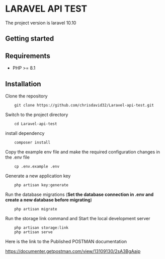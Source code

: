 # LARAVEL API TEST
The project version is laravel 10.10
## Getting started
## Requirements

- PHP >= 8.1

## Installation
Clone the repository
```
    git clone https://github.com/chrisdavid32/Laravel-api-test.git 
```

Switch to the project directory
```
    cd Laravel-api-test
```
install dependency
```
    composer install
```
Copy the example env file and make the required configuration changes in the .env file

```
    cp .env.example .env
```
Generate a new application key

```
    php artisan key:generate
```
Run the database migrations (**Set the database connection in .env and create a new database before migrating**)
```
    php artisan migrate
```
Run the storage link command and Start the local development server
```
    php artisan storage:link
    php artisan serve
```
Here is the link to the Published POSTMAN documentation

https://documenter.getpostman.com/view/13109130/2sA3BgAaip

